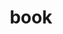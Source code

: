 ---
layout: page
title: book
permalink: /book/
nav: true
nav_order: 2
description: # add description if needed
---
